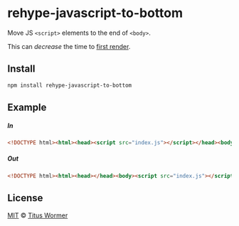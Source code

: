 <!--This file is generated by `build-packages.js`-->

# rehype-javascript-to-bottom

Move JS `<script>` elements to the end of `<body>`.

This can _decrease_ the time to [first
render](https://developer.yahoo.com/performance/rules.html#js_bottom).

## Install

```sh
npm install rehype-javascript-to-bottom
```

## Example

##### In

```html
<!DOCTYPE html><html><head><script src="index.js"></script></head><body></body></html>
```

##### Out

```html
<!DOCTYPE html><html><head></head><body><script src="index.js"></script></body></html>
```

## License

[MIT](https://github.com/wooorm/rehype-minify/blob/master/LICENSE) © [Titus Wormer](http://wooorm.com)
